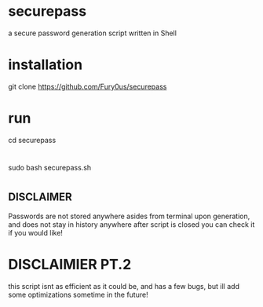 # securepass
a secure password generation script written in Shell
# installation
git clone https://github.com/Fury0us/securepass
# run
cd securepass
#
sudo bash securepass.sh
#
## DISCLAIMER
Passwords are not stored anywhere asides from terminal upon generation, and does not stay in history anywhere after script is closed
you can check it if you would like!
# DISCLAIMIER PT.2
this script isnt as efficient as it could be, and has a few bugs, but ill add some optimizations sometime in the future!
